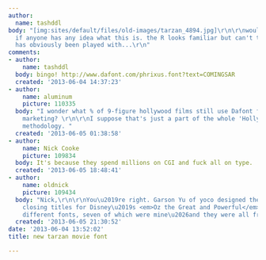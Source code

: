 ```yaml
---
author:
  name: tashddl
body: "[img:sites/default/files/old-images/tarzan_4894.jpg]\r\n\r\nwould be grateful
  if anyone has any idea what this is. the R looks familiar but can't tell! the A
  has obviously been played with...\r\n"
comments:
- author:
    name: tashddl
  body: bingo! http://www.dafont.com/phrixus.font?text=COMINGSAR
  created: '2013-06-04 14:37:23'
- author:
    name: aluminum
    picture: 110335
  body: "I wonder what % of 9-figure hollywood films still use Dafont faces for their
    marketing? \r\n\r\nI suppose that's just a part of the whole 'Hollywood Accounting'
    methodology. "
  created: '2013-06-05 01:38:58'
- author:
    name: Nick Cooke
    picture: 109834
  body: It's because they spend millions on CGI and fuck all on type.
  created: '2013-06-05 18:48:41'
- author:
    name: oldnick
    picture: 109434
  body: "Nick,\r\n\r\nYou\u2019re right. Garson Yu of yoco designed the opening and
    closing titles for Disney\u2019s <em>Oz the Great and Powerful</em>, using 37
    different fonts, seven of which were mine\u2026and they were all freeware.\r\n\r\nhttp://www.yuco.com/projects/oz-the-great-and-powerful"
  created: '2013-06-05 21:30:52'
date: '2013-06-04 13:52:02'
title: new tarzan movie font

---
```

